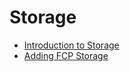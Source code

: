 # Storage

* [Introduction to Storage](Introduction_to_Storage)
* [Adding FCP Storage](Adding_FCP_Storage)
